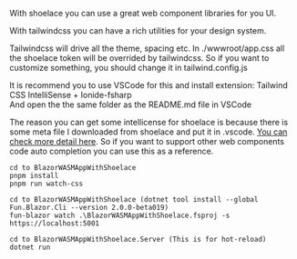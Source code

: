 With shoelace you can use a great web component libraries for you UI.

With tailwindcss you can have a rich utilities for your design system.


Tailwindcss will drive all the theme, spacing etc. In ./wwwroot/app.css all the shoelace token will be overrided by tailwindcss. So if you want to customize something, you should change it in tailwind.config.js


It is recommend you to use VSCode for this and install extension: Tailwind CSS IntelliSense + Ionide-fsharp \
And open the the same folder as the README.md file in VSCode 

The reason you can get some intellicense for shoelace is because there is some meta file I downloaded from shoelace and put it in .vscode. [You can check more detail here](https://shoelace.style/getting-started/usage?id=code-completion). So if you want to support other web components code auto completion you can use this as a reference.


    cd to BlazorWASMAppWithShoelace
    pnpm install
    pnpm run watch-css

    cd to BlazorWASMAppWithShoelace (dotnet tool install --global Fun.Blazor.Cli --version 2.0.0-beta019)
    fun-blazor watch .\BlazorWASMAppWithShoelace.fsproj -s https://localhost:5001

    cd to BlazorWASMAppWithShoelace.Server (This is for hot-reload)
    dotnet run
